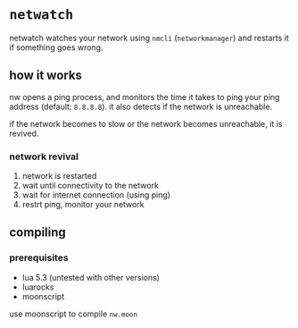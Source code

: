 # `netwatch`

netwatch watches your network using `nmcli` (`networkmanager`) and restarts it
if something goes wrong.

## how it works

nw opens a ping process, and monitors the time it takes to ping your
ping address (default: `8.8.8.8`). it also detects if the network
is unreachable.

if the network becomes to slow or the network becomes unreachable, it
is revived.

### network revival

1. network is restarted
2. wait until connectivity to the network
3. wait for internet connection (using ping)
4. restrt ping, monitor your network

## compiling

### prerequisites

- lua 5.3 (untested with other versions)
- luarocks
- moonscript

use moonscript to compile `nw.moon`
